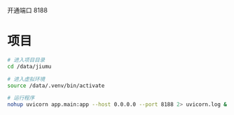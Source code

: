 
开通端口 8188 
# 项目

```bash
# 进入项目目录
cd /data/jiumu

# 进入虚拟环境
source /data/.venv/bin/activate

# 运行程序
nohup uvicorn app.main:app --host 0.0.0.0 --port 8188 2> uvicorn.log &

```